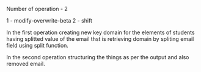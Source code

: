Number of operation - 2

1 - modify-overwrite-beta
2 - shift 

In the first operation creating new key domain for the elements of students having splitted value of the email thst is retrieving domain by spliting email field using split function.

In the second operation structuring the things as per the output and also removed email.